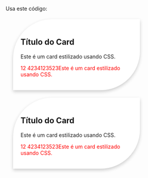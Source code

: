 Usa este código:




<!DOCTYPE html>
<html lang="pt-BR">
<head>
  <meta charset="UTF-8">
  <meta name="viewport" content="width=device-width, initial-scale=1.0">
  <title>Exercício 3</title>
  <style>
    .card {
	  margin: 20px;
	  position: relative;
      width: 300px;
      padding: 20px;
      background-color: white;
      box-shadow: 0px 4px 10px rgba(0, 0, 0, 0.2);
      border-radius: 105px 0px 105px 0px;
	  
	  text-align: center;
    }
	#p{
		color: red;
	}
  </style>
</head>
<body>
  <div class="card">
    <h2>Título do Card</h2>
    <p>Este é um card estilizado usando CSS.</p>
	<p id="p">12	4234123523Este é um card estilizado usando CSS.</p>
  </div>
  <div class="card">
    <h2>Título do Card</h2>
    <p>Este é um card estilizado usando CSS.</p>
	<p id="p">12	4234123523Este é um card estilizado usando CSS.</p>
  </div>
</body>
</html>

